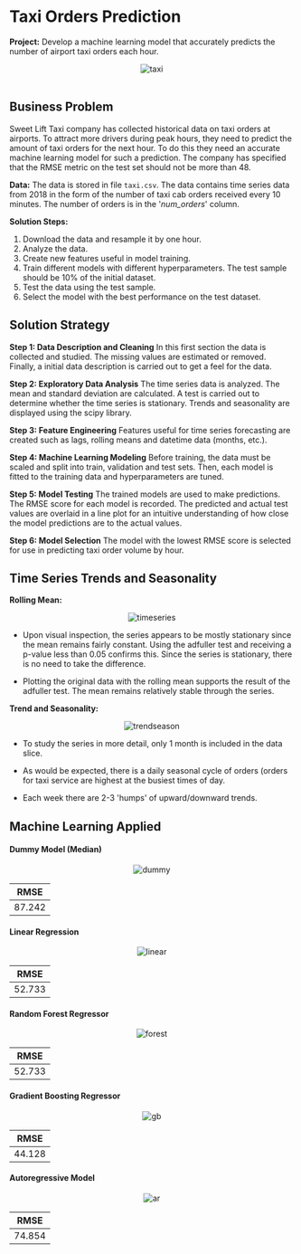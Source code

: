 # Taxi Orders Prediction

**Project:** Develop a machine learning model that accurately predicts the number of airport taxi orders each hour.

<div align="center">
    <img alt="taxi" src="https://github.com/nelsonj1614/Data_Projects_TripleTen/blob/629219628ed9c708966eb48ee30c936865a7d84b/01_Taxi_Orders_Prediction/Photos/taxi_airport.jpg">
</div>

<br>

## Business Problem

Sweet Lift Taxi company has collected historical data on taxi orders at airports. To attract more drivers during peak hours, they need to predict the amount of taxi orders for the next hour. To do this they need an accurate machine learning model for such a prediction. The company has specified that the RMSE metric on the test set should not be more than 48.

**Data:** The data is stored in file `taxi.csv`. The data contains time series data from 2018 in the form of the number of taxi cab orders received every 10 minutes. The number of orders is in the '*num_orders*' column.

**Solution Steps:**

1. Download the data and resample it by one hour.
2. Analyze the data.
3. Create new features useful in model training.
4. Train different models with different hyperparameters. The test sample should be 10% of the initial dataset. 
5. Test the data using the test sample.
6. Select the model with the best performance on the test dataset.

## Solution Strategy

**Step 1: Data Description and Cleaning**
 In this first section the data is collected and studied. The missing values are estimated or removed. Finally, a initial data description is carried out to get a feel for the data.

**Step 2: Exploratory Data Analysis**
The time series data is analyzed. The mean and standard deviation are calculated. A test is carried out to determine whether the time series is stationary. Trends and seasonality are displayed using the scipy library.

**Step 3: Feature Engineering**
Features useful for time series forecasting are created such as lags, rolling means and datetime data (months, etc.).

**Step 4: Machine Learning Modeling**
Before training, the data must be scaled and split into train, validation and test sets. Then, each model is fitted to the training data and hyperparameters are tuned.

**Step 5: Model Testing**
The trained models are used to make predictions. The RMSE score for each model is recorded. The predicted and actual test values are overlaid in a line plot for an intuitive understanding of how close the model predictions are to the actual values.

**Step 6: Model Selection**
The model with the lowest RMSE score is selected for use in predicting taxi order volume by hour.

## Time Series Trends and Seasonality

**Rolling Mean:**

<div align="center">
    <img alt="timeseries" src="https://github.com/nelsonj1614/Data_Projects_TripleTen/blob/6ada52f556bea8fdc71e1176bd90d2832c5d4cfe/01_Taxi_Orders_Prediction/Photos/ts1.png">
</div>

- Upon visual inspection, the series appears to be mostly stationary since the mean remains fairly constant. Using the adfuller test and receiving a p-value less than 0.05 confirms this. Since the series is stationary, there is no need to take the difference.

- Plotting the original data with the rolling mean supports the result of the adfuller test. The mean remains relatively stable through the series.

**Trend and Seasonality:**

<div align="center">
    <img alt="trendseason" src="https://github.com/nelsonj1614/Data_Projects_TripleTen/blob/791035fb307c5492f07f189a22e239b480728219/01_Taxi_Orders_Prediction/Photos/vg7.png">
</div>

- To study the series in more detail, only 1 month is included in the data slice.
  
- As would be expected, there is a daily seasonal cycle of orders (orders for taxi service are highest at the busiest times of day.
  
- Each week there are 2-3 'humps' of upward/downward trends.

## Machine Learning Applied

#### Dummy Model (Median)

<div align="center">
    <img alt="dummy" src="https://github.com/nelsonj1614/Data_Projects_TripleTen/blob/6ada52f556bea8fdc71e1176bd90d2832c5d4cfe/01_Taxi_Orders_Prediction/Photos/ts2.png">
</div>

|  RMSE  |
|:------:|
| 87.242 | 

#### Linear Regression

<div align="center">
    <img alt="linear" src="https://github.com/nelsonj1614/Data_Projects_TripleTen/blob/6ada52f556bea8fdc71e1176bd90d2832c5d4cfe/01_Taxi_Orders_Prediction/Photos/ts3.png">
</div>

|  RMSE  |
|:------:|
| 52.733 | 

#### Random Forest Regressor

<div align="center">
    <img alt="forest" src="https://github.com/nelsonj1614/Data_Projects_TripleTen/blob/6ada52f556bea8fdc71e1176bd90d2832c5d4cfe/01_Taxi_Orders_Prediction/Photos/ts4.png">
</div>

|  RMSE  |
|:------:|
| 52.733 | 

#### Gradient Boosting Regressor

<div align="center">
    <img alt="gb" src="https://github.com/nelsonj1614/Data_Projects_TripleTen/blob/6ada52f556bea8fdc71e1176bd90d2832c5d4cfe/01_Taxi_Orders_Prediction/Photos/ts5.png">
</div>

|  RMSE  |
|:------:|
| 44.128 | 

#### Autoregressive Model

<div align="center">
    <img alt="ar" src="https://github.com/nelsonj1614/Data_Projects_TripleTen/blob/6ada52f556bea8fdc71e1176bd90d2832c5d4cfe/01_Taxi_Orders_Prediction/Photos/ts6.png">
</div>

|  RMSE  |
|:------:|
| 74.854 | 
